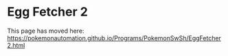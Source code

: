 # Egg Fetcher 2

This page has moved here: https://pokemonautomation.github.io/Programs/PokemonSwSh/EggFetcher2.html

